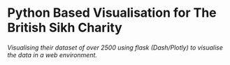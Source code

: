 # Python Based Visualisation for The British Sikh Charity
###### Visualising their dataset of over 2500 using flask (Dash/Plotly) to visualise the data in a web environment.

